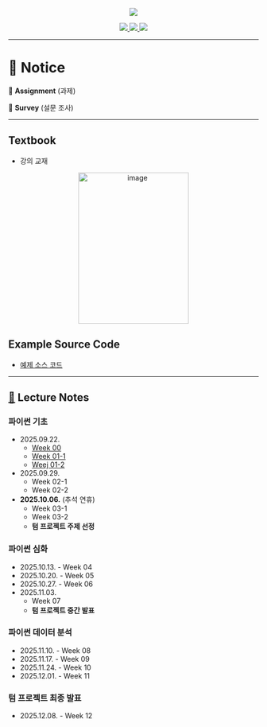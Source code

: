 <p align='center'>
    <img src="https://capsule-render.vercel.app/api?type=waving&color=auto&height=300&section=header&text=Intermediate&fontSize=90&animation=fadeIn&fontAlignY=38&desc=15:30%20~%2017:20%20on%20Mondays&descAlignY=51&descAlign=51"/>
</p>

<p align='center'>
  <a href="https://github.com/JSeong2024/2025-MYPAUL-PYTHONEDU/tree/main">
    <img src="https://img.shields.io/badge/Go%20To%20Back-F3EC69?&style=for-the-badge&&logoColor=white"/>
  </a>
  <a href="https://github.com/JSeong2024/2025-MYPAUL-PYTHONEDU/tree/main/PYTHON-2025-09/Basic">
    <img src="https://img.shields.io/badge/Basic-81DAD6?&style=for-the-badge&&logoColor=white"/>
  </a>
  <a href="https://www.contestkorea.com/">
    <img src="https://img.shields.io/badge/공모전%20정보-F3981E?&style=for-the-badge&&logoColor=white"/>
  </a>
</p>

---

# 📢 Notice
📝 **Assignment** (과제)

📑 **Survey** (설문 조사)

---

## Textbook
- 강의 교재
<P align='center'>
    <a href="https://www.hanbit.co.kr/store/books/look.php?p_code=B4608455176">
        <img width="222" height="304" alt="image" src="https://github.com/user-attachments/assets/5544cbd0-36c8-41e6-bdee-cf69ef27bbf7" />
    </a>
</P>

## Example Source Code
- [예제 소스 코드](https://www.hanbit.co.kr/src/41001)

---

## [📔](https://github.com/JSeong2024/2025-MYPAUL-PYTHONEDU/tree/main/PYTHON-2025-09/Intermediate/Lecture) Lecture Notes
### 파이썬 기초
- 2025.09.22.
  - [Week 00](https://github.com/JSeong2024/2025-MYPAUL-PYTHONEDU/blob/main/PYTHON-2025-09/Intermediate/Lecture/Week-01/%5B%ED%8C%8C%EC%9D%B4%EC%8D%AC%20%EC%A4%91%EA%B8%89%EA%B3%BC%EC%A0%95%5D%20Week%2000_OT.pptx)
  - [Week 01-1](https://github.com/JSeong2024/2025-MYPAUL-PYTHONEDU/blob/main/PYTHON-2025-09/Intermediate/Lecture/Week-01/%5B%ED%8C%8C%EC%9D%B4%EC%8D%AC%20%EC%A4%91%EA%B8%89%EA%B3%BC%EC%A0%95%5D%20Week%2001_1_%ED%94%84%EB%A1%9C%EA%B7%B8%EB%9E%98%EB%B0%8D%EA%B3%BC%20%ED%8C%8C%EC%9D%B4%EC%8D%AC.pptx)
  - [Weej 01-2](https://github.com/JSeong2024/2025-MYPAUL-PYTHONEDU/blob/main/PYTHON-2025-09/Intermediate/Lecture/Week-01/%5B%ED%8C%8C%EC%9D%B4%EC%8D%AC%20%EC%A4%91%EA%B8%89%EA%B3%BC%EC%A0%95%5D%20Week%2001_2_%EB%B3%80%EC%88%98%EC%99%80%20%EC%97%B0%EC%82%B0%EC%9E%90.pptx)
- 2025.09.29.
  - Week 02-1
  - Week 02-2
- **2025.10.06.** (추석 연휴)
  - Week 03-1
  - Week 03-2
  - **텀 프로젝트 주제 선정** 


### 파이썬 심화
- 2025.10.13. - Week 04
- 2025.10.20. - Week 05
- 2025.10.27. - Week 06
- 2025.11.03.
  - Week 07
  - **텀 프로젝트 중간 발표**

### 파이썬 데이터 분석
- 2025.11.10. - Week 08
- 2025.11.17. - Week 09
- 2025.11.24. - Week 10
- 2025.12.01. - Week 11

### **텀 프로젝트 최종 발표**
- 2025.12.08. - Week 12
